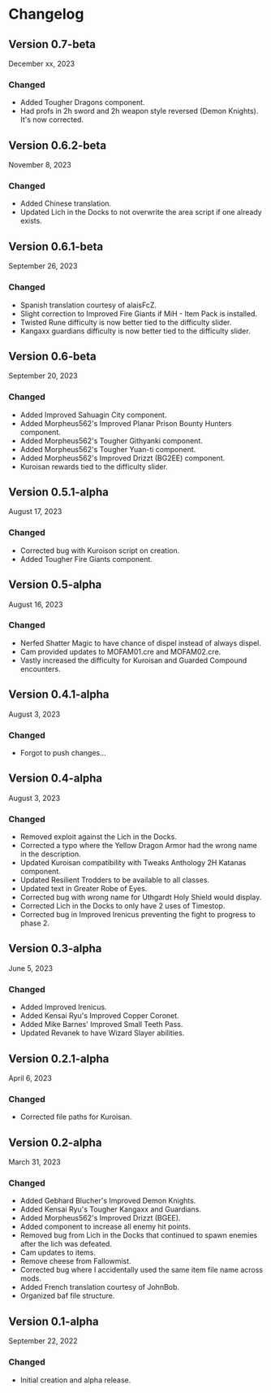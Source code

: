 # Changelog

## Version 0.7-beta

December xx, 2023

### Changed

- Added Tougher Dragons component.
- Had profs in 2h sword and 2h weapon style reversed (Demon Knights). It's now corrected.

## Version 0.6.2-beta

November 8, 2023

### Changed

- Added Chinese translation.
- Updated Lich in the Docks to not overwrite the area script if one already exists.

## Version 0.6.1-beta

September 26, 2023

### Changed

- Spanish translation courtesy of alaisFcZ.
- Slight correction to Improved Fire Giants if MiH - Item Pack is installed.
- Twisted Rune difficulty is now better tied to the difficulty slider.
- Kangaxx guardians difficulty is now better tied to the difficulty slider.

## Version 0.6-beta

September 20, 2023

### Changed

- Added Improved Sahuagin City component.
- Added Morpheus562's Improved Planar Prison Bounty Hunters component.
- Added Morpheus562's Tougher Githyanki component.
- Added Morpheus562's Tougher Yuan-ti component.
- Added Morpheus562's Improved Drizzt (BG2EE) component.
- Kuroisan rewards tied to the difficulty slider.

## Version 0.5.1-alpha

August 17, 2023

### Changed

- Corrected bug with Kuroison script on creation.
- Added Tougher Fire Giants component.

## Version 0.5-alpha

August 16, 2023

### Changed

- Nerfed Shatter Magic to have chance of dispel instead of always dispel.
- Cam provided updates to MOFAM01.cre and MOFAM02.cre.
- Vastly increased the difficulty for Kuroisan and Guarded Compound encounters.

## Version 0.4.1-alpha

August 3, 2023

### Changed

- Forgot to push changes...

## Version 0.4-alpha

August 3, 2023

### Changed

- Removed exploit against the Lich in the Docks.
- Corrected a typo where the Yellow Dragon Armor had the wrong name in the description.
- Updated Kuroisan compatibility with Tweaks Anthology 2H Katanas component.
- Updated Resilient Trodders to be available to all classes.
- Updated text in Greater Robe of Eyes.
- Corrected bug with wrong name for Uthgardt Holy Shield would display.
- Corrected Lich in the Docks to only have 2 uses of Timestop.
- Corrected bug in Improved Irenicus preventing the fight to progress to phase 2.

## Version 0.3-alpha

June 5, 2023

### Changed 

- Added Improved Irenicus.
- Added Kensai Ryu's Improved Copper Coronet.
- Added Mike Barnes' Improved Small Teeth Pass.
- Updated Revanek to have Wizard Slayer abilities.

## Version 0.2.1-alpha

April 6, 2023

### Changed 

- Corrected file paths for Kuroisan.

## Version 0.2-alpha

March 31, 2023

### Changed 

- Added Gebhard Blucher's Improved Demon Knights.
- Added Kensai Ryu's Tougher Kangaxx and Guardians.
- Added Morpheus562's Improved Drizzt (BGEE).
- Added component to increase all enemy hit points.
- Removed bug from Lich in the Docks that continued to spawn enemies after the lich was defeated.
- Cam updates to items.
- Remove cheese from Fallowmist.
- Corrected bug where I accidentally used the same item file name across mods.
- Added French translation courtesy of JohnBob.
- Organized baf file structure.

## Version 0.1-alpha

September 22, 2022

### Changed 

- Initial creation and alpha release.
